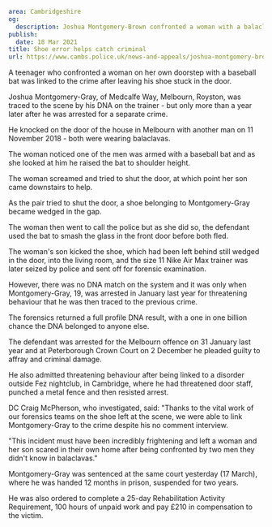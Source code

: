 ```yaml
area: Cambridgeshire
og:
  description: Joshua Montgomery-Brown confronted a woman with a balaclava and baseball bat
publish:
  date: 18 Mar 2021
title: Shoe error helps catch criminal
url: https://www.cambs.police.uk/news-and-appeals/joshua-montgomery-brown-sentencing
```

A teenager who confronted a woman on her own doorstep with a baseball bat was linked to the crime after leaving his shoe stuck in the door.

Joshua Montgomery-Gray, of Medcalfe Way, Melbourn, Royston, was traced to the scene by his DNA on the trainer - but only more than a year later after he was arrested for a separate crime.

He knocked on the door of the house in Melbourn with another man on 11 November 2018 - both were wearing balaclavas.

The woman noticed one of the men was armed with a baseball bat and as she looked at him he raised the bat to shoulder height.

The woman screamed and tried to shut the door, at which point her son came downstairs to help.

As the pair tried to shut the door, a shoe belonging to Montgomery-Gray became wedged in the gap.

The woman then went to call the police but as she did so, the defendant used the bat to smash the glass in the front door before both fled.

The woman's son kicked the shoe, which had been left behind still wedged in the door, into the living room, and the size 11 Nike Air Max trainer was later seized by police and sent off for forensic examination.

However, there was no DNA match on the system and it was only when Montgomery-Gray, 19, was arrested in January last year for threatening behaviour that he was then traced to the previous crime.

The forensics returned a full profile DNA result, with a one in one billion chance the DNA belonged to anyone else.

The defendant was arrested for the Melbourn offence on 31 January last year and at Peterborough Crown Court on 2 December he pleaded guilty to affray and criminal damage.

He also admitted threatening behaviour after being linked to a disorder outside Fez nightclub, in Cambridge, where he had threatened door staff, punched a metal fence and then resisted arrest.

DC Craig McPherson, who investigated, said: "Thanks to the vital work of our forensics teams on the shoe left at the scene, we were able to link Montgomery-Gray to the crime despite his no comment interview.

"This incident must have been incredibly frightening and left a woman and her son scared in their own home after being confronted by two men they didn't know in balaclavas."

Montgomery-Gray was sentenced at the same court yesterday (17 March), where he was handed 12 months in prison, suspended for two years.

He was also ordered to complete a 25-day Rehabilitation Activity Requirement, 100 hours of unpaid work and pay £210 in compensation to the victim.
